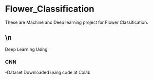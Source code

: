 # Flower_Classification
These are  Machine and Deep learning project for Flower Classification.
## \n
Deep Learning Using
### CNN

-Dataset Downloaded using code at Colab
